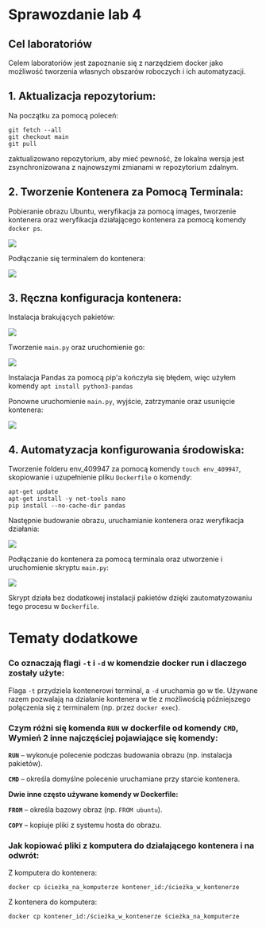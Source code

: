 # Sprawozdanie lab 4
## Cel laboratoriów
Celem laboratoriów jest zapoznanie się z narzędziem docker jako możliwość tworzenia własnych obszarów roboczych i ich automatyzacji.
## 1. Aktualizacja repozytorium:
Na początku za pomocą poleceń:

```
git fetch --all
git checkout main
git pull
```

zaktualizowano repozytorium, aby mieć pewność, że lokalna wersja jest zsynchronizowana z najnowszymi zmianami w repozytorium zdalnym.

## 2. Tworzenie Kontenera za Pomocą Terminala:
Pobieranie obrazu Ubuntu, weryfikacja za pomocą images, tworzenie kontenera oraz weryfikacja działającego kontenera za pomocą komendy ```docker ps```.

![](https://github.com/Ciotomate/dev-ops-sprawozdania/blob/main/Lab%204/ss1.png)

Podłączanie się terminalem do kontenera:

![](https://github.com/Ciotomate/dev-ops-sprawozdania/blob/main/Lab%204/ss2.png)

## 3. Ręczna konfiguracja kontenera:

Instalacja brakujących pakietów:

![](https://github.com/Ciotomate/dev-ops-sprawozdania/blob/main/Lab%204/ss3.png)

Tworzenie ```main.py``` oraz uruchomienie go:

![](https://github.com/Ciotomate/dev-ops-sprawozdania/blob/main/Lab%204/ss4.png)

Instalacja Pandas za pomocą pip'a kończyła się błędem, więc użyłem komendy ```apt install python3-pandas ```

Ponowne uruchomienie ```main.py```, wyjście, zatrzymanie oraz usunięcie kontenera:

![](https://github.com/Ciotomate/dev-ops-sprawozdania/blob/main/Lab%204/ss5.png)

## 4. Automatyzacja konfigurowania środowiska:

Tworzenie folderu env_409947 za pomocą komendy ``` touch env_409947 ```, skopiowanie i uzupełnienie pliku ```Dockerfile``` o komendy:

```
apt-get update 
apt-get install -y net-tools nano 
pip install --no-cache-dir pandas
```

Następnie budowanie obrazu, uruchamianie kontenera oraz weryfikacja działania:

![](https://github.com/Ciotomate/dev-ops-sprawozdania/blob/main/Lab%204/ss6.png)

Podłączanie do kontenera za pomocą terminala oraz utworzenie i uruchomienie skryptu ```main.py```:

![](https://github.com/Ciotomate/dev-ops-sprawozdania/blob/main/Lab%204/ss7.png)

Skrypt działa bez dodatkowej instalacji pakietów dzięki zautomatyzowaniu tego procesu w ```Dockerfile```.

# Tematy dodatkowe

### Co oznaczają flagi ```-t``` i ```-d``` w komendzie docker run i dlaczego zostały użyte:

Flaga `-t` przydziela kontenerowi terminal, a `-d` uruchamia go w tle. Używane razem pozwalają na działanie kontenera w tle z możliwością późniejszego połączenia się z terminalem (np. przez `docker exec`).

### Czym różni się komenda ```RUN``` w dockerfile od komendy ```CMD```, Wymień 2 inne najczęściej pojawiające się komendy:

**`RUN`** – wykonuje polecenie podczas budowania obrazu (np. instalacja pakietów).

**`CMD`** – określa domyślne polecenie uruchamiane przy starcie kontenera.

**Dwie inne często używane komendy w Dockerfile:**

**`FROM`** – określa bazowy obraz (np. `FROM ubuntu`).

**`COPY`** – kopiuje pliki z systemu hosta do obrazu.

### Jak kopiować pliki z komputera do działającego kontenera i na odwrót:

Z komputera do kontenera:

```docker cp ścieżka_na_komputerze kontener_id:/ścieżka_w_kontenerze```

Z kontenera do komputera:

```docker cp kontener_id:/ścieżka_w_kontenerze ścieżka_na_komputerze```










